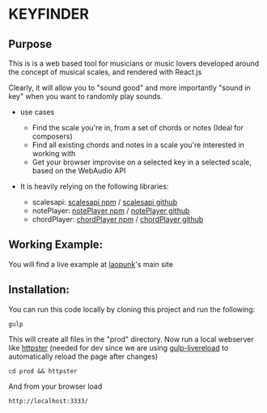 KEYFINDER
===
## Purpose
This is is a web based tool for musicians or music lovers developed around the concept of musical scales, and rendered with React.js

Clearly, it will allow you to "sound good" and more importantly "sound in key" when you want to randomly play sounds.
- use cases
	- Find the scale you're in, from a set of chords or notes (Ideal for composers)
	- Find all existing chords and notes in a scale you're interested in working with
  - Get your browser improvise on a selected key in a selected scale, based on the WebAudio API

- It is heavily relying on the following libraries:
  - scalesapi: [scalesapi npm](https://www.npmjs.com/package/scalesapi) / [scalesapi github](https://github.com/laopunk/scalesapi)
  - notePlayer: [notePlayer npm](https://www.npmjs.com/package/noteplayer) / [notePlayer github](https://github.com/laopunk/notePlayer)
  - chordPlayer: [chordPlayer npm](https://www.npmjs.com/package/chordplayer) / [chordPlayer github](https://github.com/laopunk/chordPlayer)

## Working Example:
You will find a live example at [laopunk](http://laopunk.com/KeyFinder/index.html)'s main site


## Installation:
You can run this code locally by cloning this project and run the following:
```shell
gulp 
```
This will create all files in the "prod" directory. Now run a local webserver like [httpster](https://www.npmjs.com/package/httpster) (needed for dev since we are using [gulp-livereload](https://www.npmjs.com/package/gulp-livereload) to automatically reload the page after changes)
```shell
cd prod && httpster 
```
And from your browser load
```shell
http://localhost:3333/
```